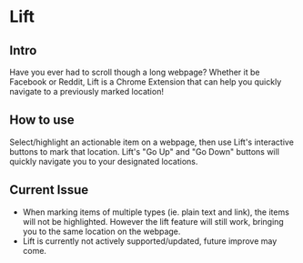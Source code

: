 # Lift

Intro
-----------------
Have you ever had to scroll though a long webpage? Whether it be Facebook or Reddit,
Lift is a Chrome Extension that can help you quickly navigate to a previously marked location!

How to use
---------------
Select/highlight an actionable item on a webpage, then use 
Lift's interactive buttons to mark that location. Lift's "Go Up" and "Go Down" buttons will quickly navigate you to your designated locations.

Current Issue
--------------
*   When marking items of multiple types (ie. plain text and link), the items will not be highlighted. 
However the lift feature will still work, bringing you to the same location on the webpage.
*   Lift is currently not actively supported/updated, future improve may come.
